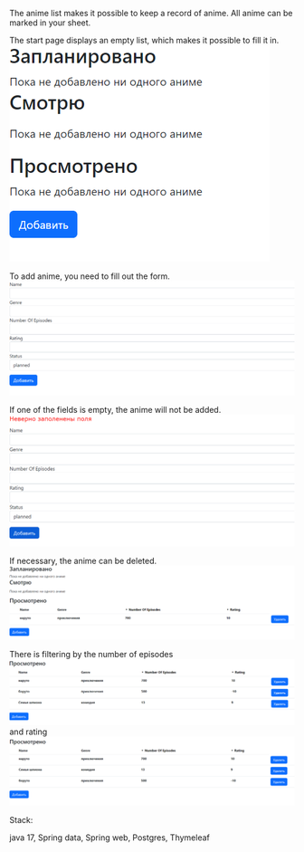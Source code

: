 The anime list makes it possible to keep a record of anime. All anime can be marked in your sheet.

The start page displays an empty list, which makes it possible to fill it in.
![img.png](img.png)

To add anime, you need to fill out the form.
![img_1.png](img_1.png)

If one of the fields is empty, the anime will not be added.
![img_2.png](img_2.png)


If necessary, the anime can be deleted.
![img_3.png](img_3.png)

There is filtering by the number of episodes
![img_4.png](img_4.png)
and rating
![img_5.png](img_5.png)


Stack:

java 17,
Spring data,
Spring web,
Postgres,
Thymeleaf

